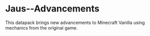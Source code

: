 # Jaus--Advancements
This datapack brings new advancements to Minecraft Vanilla using mechanics from the original game.
